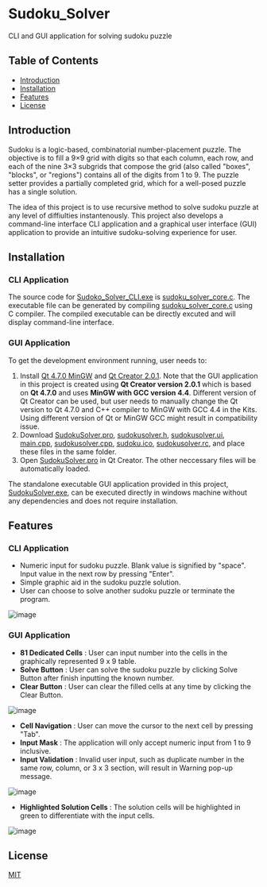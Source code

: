 # Sudoku_Solver 

CLI and GUI application for solving sudoku puzzle

## Table of Contents
- [Introduction](#introduction)
- [Installation](#installation)
- [Features](#features)
- [License](#license)

## Introduction
Sudoku is a logic-based, combinatorial number-placement puzzle. The objective is to fill a 9×9 grid with digits so that each column, each row, and each of the nine 3×3 subgrids that compose the grid (also called "boxes", "blocks", or "regions") contains all of the digits from 1 to 9. The puzzle setter provides a partially completed grid, which for a well-posed puzzle has a single solution.

The idea of this project is to use recursive method to solve sudoku puzzle at any level of diffiulties instantenously. This project also develops a command-line interface CLI application and a graphical user interface (GUI) application to provide an intuitive sudoku-solving experience for user.

## Installation

### CLI Application
The source code for [Sudoko_Solver_CLI.exe](Sudoko_Solver_CLI.exe) is [sudoku_solver_core.c](sudoku_solver_core.c). The executable file can be generated by compiling [sudoku_solver_core.c](sudoku_solver_core.c) using C compiler. The compiled executable can be directly excuted and will display command-line interface.

### GUI Application
To get the development environment running, user needs to:
1. Install [Qt 4.7.0 MinGW](https://download.qt.io/archive/qt/4.7/) and [Qt Creator 2.0.1](https://download.qt.io/archive/qtcreator/2.0/). Note that the GUI application in this project is created using **Qt Creator version 2.0.1** which is based on **Qt 4.7.0** and uses **MinGW with GCC version 4.4**. Different version of Qt Creator can be used, but user needs to manually change the Qt version to Qt 4.7.0 and C++ compiler to MinGW with GCC 4.4 in the Kits. Using different version of Qt or MinGW GCC might result in compatibility issue.
2. Download [SudokuSolver.pro](SudokuSolver.pro), [sudokusolver.h](sudokusolver.h), [sudokusolver.ui](sudokusolver.ui), [main.cpp](main.cpp), [sudokusolver.cpp](sudokusolver.cpp), [sudoku.ico](sudoku.ico), [sudokusolver.rc](sudokusolver.rc), and place these files in the same folder.
3. Open [SudokuSolver.pro](SudokuSolver.pro) in Qt Creator. The other neccessary files will be automatically loaded.

The standalone executable GUI application provided in this project, [SudokuSolver.exe](SudokuSolver.exe), can be executed directly in windows machine without any dependencies and does not require installation.

## Features

### CLI Application
- Numeric input for sudoku puzzle. Blank value is signified by "space". Input value in the next row by pressing "Enter".
- Simple graphic aid in the sudoku puzzle solution.
- User can choose to solve another sudoku puzzle or terminate the program.

![image](https://user-images.githubusercontent.com/46316185/50639279-e2260200-0f9b-11e9-90ac-a4395c369cc2.png)

### GUI Application
- **81 Dedicated Cells** : User can input number into the cells in the graphically represented 9 x 9 table.
- **Solve Button** : User can solve the sudoku puzzle by clicking Solve Button after finish inputting the known number.
- **Clear Button** : User can clear the filled cells at any time by clicking the Clear Button.

![image](https://user-images.githubusercontent.com/46316185/50643412-ff150200-0fa8-11e9-9c26-321b8b5a5431.png)

- **Cell Navigation** : User can move the cursor to the next cell by pressing "Tab".
- **Input Mask** : The application will only accept numeric input from 1 to 9 inclusive.
- **Input Validation** : Invalid user input, such as duplicate number in the same row, column, or 3 x 3 section, will result in Warning pop-up message.

![image](https://user-images.githubusercontent.com/46316185/50646163-61253580-0fb0-11e9-83d6-43ebe339c304.png)

- **Highlighted Solution Cells** : The solution cells will be highlighted in green to differentiate with the input cells.

![image](https://user-images.githubusercontent.com/46316185/50646685-ab5ae680-0fb1-11e9-9f37-d547ff33599f.png)

## License
[MIT](https://github.com/gmberlian/Sudoku_Solver/blob/add-license-1/LICENSE)
